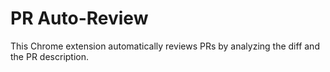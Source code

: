 # PR Auto-Review

This Chrome extension automatically reviews PRs by analyzing the diff and the PR description.